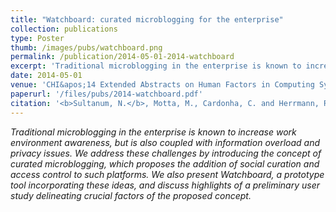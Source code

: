 ```yaml
---
title: "Watchboard: curated microblogging for the enterprise"
collection: publications
type: Poster
thumb: /images/pubs/watchboard.png
permalink: /publication/2014-05-01-2014-watchboard
excerpt: 'Traditional microblogging in the enterprise is known to increase work environment awareness, but is also coupled with information overload and privacy issues. We address these challenges by introducing the concept of curated microblogging, which proposes the addition of social curation and access control to such platforms. We also present Watchboard, a prototype tool incorporating these ideas, and discuss highlights of a preliminary user study delineating crucial factors of the proposed concept.'
date: 2014-05-01
venue: 'CHI&apos;14 Extended Abstracts on Human Factors in Computing Systems'
paperurl: '/files/pubs/2014-watchboard.pdf'
citation: '<b>Sultanum, N.</b>, Motta, M., Cardonha, C. and Herrmann, R., 2014, April. <b>Watchboard: curated microblogging for the enterprise</b>. In <i>CHI&apos;14 Extended Abstracts on Human Factors in Computing Systems (pp. 2107-2112) </i>. ACM.'
---
```

_Traditional microblogging in the enterprise is known to increase work environment awareness, but is also coupled with information overload and privacy issues. We address these challenges by introducing the concept of curated microblogging, which proposes the addition of social curation and access control to such platforms. We also present Watchboard, a prototype tool incorporating these ideas, and discuss highlights of a preliminary user study delineating crucial factors of the proposed concept._